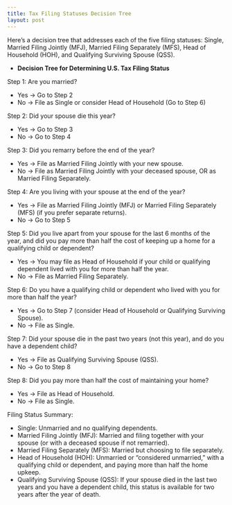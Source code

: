 ```yaml
---
title: Tax Filing Statuses Decision Tree
layout: post
---
```


Here’s a decision tree that addresses each of the five filing statuses: Single, Married Filing Jointly (MFJ), Married Filing Separately (MFS), Head of Household (HOH), and Qualifying Surviving Spouse (QSS).

- **Decision Tree for Determining U.S. Tax Filing Status**

Step 1: Are you married?
- Yes → Go to Step 2
- No → File as Single or consider Head of Household (Go to Step 6)

Step 2: Did your spouse die this year?
- Yes → Go to Step 3
- No → Go to Step 4

Step 3: Did you remarry before the end of the year?
- Yes → File as Married Filing Jointly with your new spouse.
- No → File as Married Filing Jointly with your deceased spouse, OR as Married Filing Separately.

Step 4: Are you living with your spouse at the end of the year?
- Yes → File as Married Filing Jointly (MFJ) or Married Filing Separately (MFS) (if you prefer separate returns).
- No → Go to Step 5

Step 5: Did you live apart from your spouse for the last 6 months of the year, and did you pay more than half the cost of keeping up a home for a qualifying child or dependent?
- Yes → You may file as Head of Household if your child or qualifying dependent lived with you for more than half the year.
- No → File as Married Filing Separately.

Step 6: Do you have a qualifying child or dependent who lived with you for more than half the year?
- Yes → Go to Step 7 (consider Head of Household or Qualifying Surviving Spouse).
- No → File as Single.

Step 7: Did your spouse die in the past two years (not this year), and do you have a dependent child?
- Yes → File as Qualifying Surviving Spouse (QSS).
- No → Go to Step 8

Step 8: Did you pay more than half the cost of maintaining your home?
- Yes → File as Head of Household.
- No → File as Single.

Filing Status Summary:

- Single: Unmarried and no qualifying dependents.
- Married Filing Jointly (MFJ): Married and filing together with your spouse (or with a deceased spouse if not remarried).
- Married Filing Separately (MFS): Married but choosing to file separately.
- Head of Household (HOH): Unmarried or “considered unmarried,” with a qualifying child or dependent, and paying more than half the home upkeep.
- Qualifying Surviving Spouse (QSS): If your spouse died in the last two years and you have a dependent child, this status is available for two years after the year of death.
